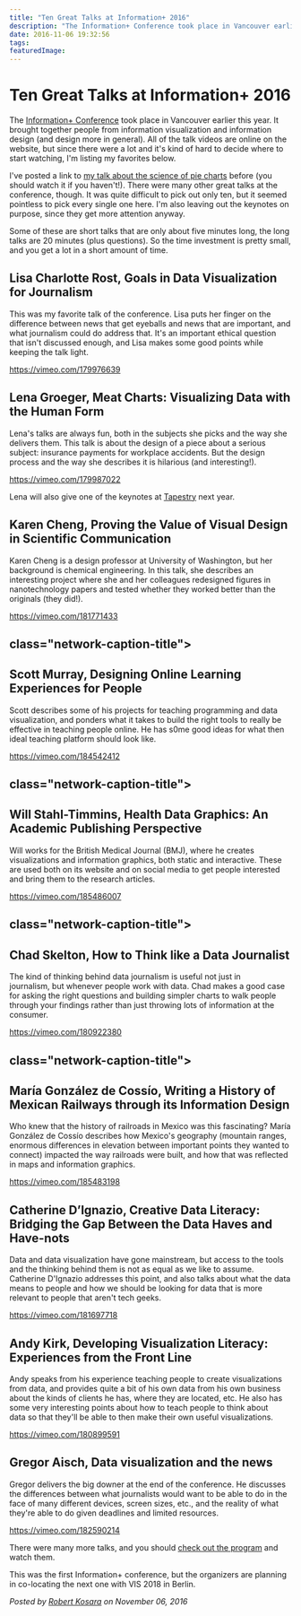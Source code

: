 ```yaml
---
title: "Ten Great Talks at Information+ 2016"
description: "The Information+ Conference took place in Vancouver earlier this year. It brought together people from information visualization and information design (and design more in general). All of the talk videos are online on the website, but since there were a lot and it's kind of hard to decide where to start watching, I'm listing my favorites below."
date: 2016-11-06 19:32:56
tags: 
featuredImage:
---
```


# Ten Great Talks at Information+ 2016

The <a href="http://informationplusconference.com">Information+ Conference</a> took place in Vancouver earlier this year. It brought together people from information visualization and information design (and design more in general). All of the talk videos are online on the website, but since there were a lot and it's kind of hard to decide where to start watching, I'm listing my favorites below.

I've posted a link to <a href="https://eagereyes.org/talk/pie-charts-unloved-unstudied-and-misunderstood">my talk about the science of pie charts</a> before (you should watch it if you haven't!). There were many other great talks at the conference, though. It was quite difficult to pick out only ten, but it seemed pointless to pick every single one here. I'm also leaving out the keynotes on purpose, since they get more attention anyway.

Some of these are short talks that are only about five minutes long, the long talks are 20 minutes (plus questions). So the time investment is pretty small, and you get a lot in a short amount of time.

## Lisa Charlotte Rost, Goals in Data Visualization for Journalism

This was my favorite talk of the conference. Lisa puts her finger on the difference between news that get eyeballs and news that are important, and what journalism could do address that. It's an important ethical question that isn't discussed enough, and Lisa makes some good points while keeping the talk light.

https://vimeo.com/179976639

## 

## Lena Groeger, Meat Charts: Visualizing Data with the Human Form

Lena's talks are always fun, both in the subjects she picks and the way she delivers them. This talk is about the design of a piece about a serious subject: insurance payments for workplace accidents. But the design process and the way she describes it is hilarious (and interesting!).

https://vimeo.com/179987022

Lena will also give one of the keynotes at <a href="http://www.tapestryconference.com">Tapestry</a> next year.

## 

## Karen Cheng, Proving the Value of Visual Design in Scientific Communication

Karen Cheng is a design professor at University of Washington, but her background is chemical engineering. In this talk, she describes an interesting project where she and her colleagues redesigned figures in nanotechnology papers and tested whether they worked better than the originals (they did!).

https://vimeo.com/181771433

## class="network-caption-title">

## Scott Murray, Designing Online Learning Experiences for People

Scott describes some of his projects for teaching programming and data visualization, and ponders what it takes to build the right tools to really be effective in teaching people online. He has s0me good ideas for what then ideal teaching platform should look like.

https://vimeo.com/184542412

## class="network-caption-title">

## Will Stahl-Timmins, Health Data Graphics: An Academic Publishing Perspective

Will works for the British Medical Journal (BMJ), where he creates visualizations and information graphics, both static and interactive. These are used both on its website and on social media to get people interested and bring them to the research articles.

https://vimeo.com/185486007

## class="network-caption-title">

## Chad Skelton, How to Think like a Data Journalist

The kind of thinking behind data journalism is useful not just in journalism, but whenever people work with data. Chad makes a good case for asking the right questions and building simpler charts to walk people through your findings rather than just throwing lots of information at the consumer.

https://vimeo.com/180922380

## class="network-caption-title">

## María González de Cossío, Writing a History of Mexican Railways through its Information Design

Who knew that the history of railroads in Mexico was this fascinating? María González de Cossío describes how Mexico's geography (mountain ranges, enormous differences in elevation between important points they wanted to connect) impacted the way railroads were built, and how that was reflected in maps and information graphics.

https://vimeo.com/185483198

## 

## Catherine D’Ignazio, Creative Data Literacy: Bridging the Gap Between the Data Haves and Have-nots

Data and data visualization have gone mainstream, but access to the tools and the thinking behind them is not as equal as we like to assume. Catherine D'Ignazio addresses this point, and also talks about what the data means to people and how we should be looking for data that is more relevant to people that aren't tech geeks.

https://vimeo.com/181697718

## 

## Andy Kirk, Developing Visualization Literacy: Experiences from the Front Line

Andy speaks from his experience teaching people to create visualizations from data, and provides quite a bit of his own data from his own business about the kinds of clients he has, where they are located, etc. He also has some very interesting points about how to teach people to think about data so that they'll be able to then make their own useful visualizations.

https://vimeo.com/180899591

## 

## Gregor Aisch, Data visualization and the news

Gregor delivers the big downer at the end of the conference. He discusses the differences between what journalists would want to be able to do in the face of many different devices, screen sizes, etc., and the reality of what they're able to do given deadlines and limited resources.

https://vimeo.com/182590214

There were many more talks, and you should <a href="http://informationplusconference.com/">check out the program</a> and watch them.

This was the first Information+ conference, but the organizers are planning in co-locating the next one with VIS 2018 in Berlin.


_Posted by <a href="/about">Robert Kosara</a> on November 06, 2016_


